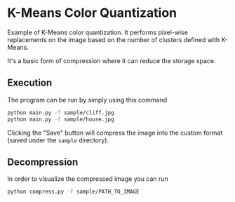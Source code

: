 # K-Means Color Quantization

Example of K-Means color quantization. It performs pixel-wise replacements on the image based on the number of clusters defined with K-Means.

It's a basic form of compression where it can reduce the storage space.

## Execution

The program can be run by simply using this command
```bash
python main.py -f sample/cliff.jpg
python main.py -f sample/house.jpg
```

Clicking the "Save" button will compress the image into the custom format (saved under the `sample` directory).

## Decompression

In order to visualize the compressed image you can run
```bash
python compress.py -f sample/PATH_TO_IMAGE
```